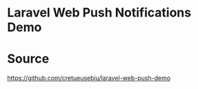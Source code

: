 # Laravel Web Push Notifications Demo


# Source 

https://github.com/cretueusebiu/laravel-web-push-demo
